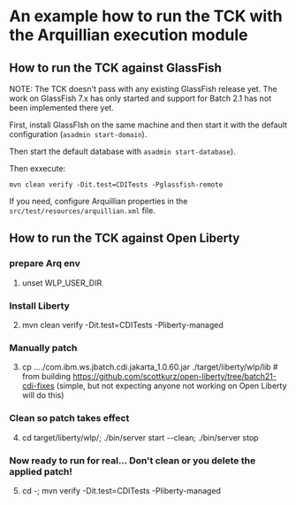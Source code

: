 <!--- 
Copyright (c) 2021 Contributors to the Eclipse Foundation

See the NOTICE file distributed with this work for additional information regarding copyright 
ownership. Licensed under the Apache License, Version 2.0 (the "License"); 
you may not use this file except in compliance with the License. You may 
obtain a copy of the License at http://www.apache.org/licenses/LICENSE-2.0 
Unless required by applicable law or agreed to in writing, software distributed 
under the License is distributed on an "AS IS" BASIS, WITHOUT WARRANTIES 
OR CONDITIONS OF ANY KIND, either express or implied. See the License for 
the specific language governing permissions and limitations under the License. 
SPDX-License-Identifier: Apache-2.0
--->

# An example how to run the TCK with the Arquillian execution module

## How to run the TCK against GlassFish

NOTE: The TCK doesn't pass with any existing GlassFish release yet. 
The work on GlassFish 7.x has only started and support for Batch 2.1 has not been implemented there yet.

First, install GlassFIsh on the same machine and then start it with the default configuration (`asadmin start-domain`).

Then start the default database with `asadmin start-database`).

Then exxecute:

```
mvn clean verify -Dit.test=CDITests -Pglassfish-remote
```

If you need, configure Arquillian properties in the `src/test/resources/arquillian.xml` file.

## How to run the TCK against Open Liberty

### prepare Arq env
1. unset WLP_USER_DIR
### Install Liberty
2. mvn clean verify   -Dit.test=CDITests -Pliberty-managed  
### Manually patch 
3. cp ..../com.ibm.ws.jbatch.cdi.jakarta_1.0.60.jar  ./target/liberty/wlp/lib   # from building https://github.com/scottkurz/open-liberty/tree/batch21-cdi-fixes  (simple, but not expecting anyone not working on Open Liberty will do this)
### Clean so patch takes effect
4. cd target/liberty/wlp/;  ./bin/server start --clean;  ./bin/server stop
### Now ready to run for real... Don't clean or you delete the applied patch!
5. cd -; mvn verify   -Dit.test=CDITests -Pliberty-managed 
